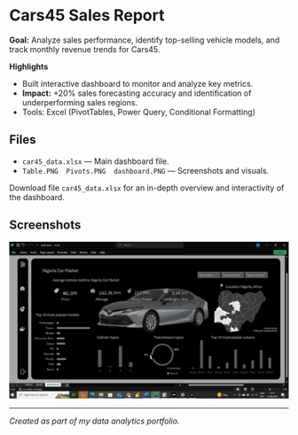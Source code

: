 # Cars45 Sales Report

**Goal:** Analyze sales performance, identify top-selling vehicle models, and track monthly revenue trends for Cars45.

**Highlights**
- Built interactive dashboard to monitor and analyze key metrics.
- **Impact:** +20% sales forecasting accuracy and identification of underperforming sales regions.
- Tools: Excel (PivotTables, Power Query, Conditional Formatting)

## Files
- `car45_data.xlsx` — Main dashboard file.
- `Table.PNG  Pivots.PNG  dashboard.PNG` — Screenshots and visuals.

Download file `car45_data.xlsx` for an in-depth overview and interactivity of the dashboard.
## Screenshots
![Dashboard Overview](dashboard.PNG)

---
*Created as part of my data analytics portfolio.*
